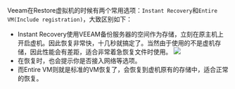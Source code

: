 Veeam在Restore虚拟机的时候有两个常用选项：`Instant Recovery`和`Entire VM(Include registration)`，大致区别如下：

- Instant Recovery使用VEEAM备份服务器的空间作为存储，立刻在原主机上开启虚机。因此恢复非常快，十几秒就搞定了。当然由于使用的不是虚机存储，因此性能会有差距，适合非常着急恢复文件时使用。
![](http://)
- 在恢复时，也会提示你是否接入网络等选项。
- 而Entire VM则就是标准的VM恢复了，会恢复到虚机原有的存储中，适合正常的恢复。